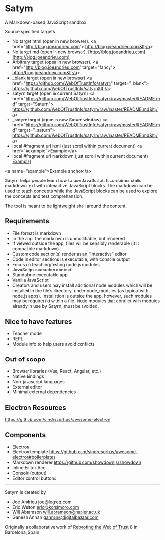 # Satyrn
A Markdown-based JavaScript sandbox 

Source specified targets
* No target html (open in new browser). &lt;a href="http://blog.joeandrieu.com"&gt; http://blog.joeandrieu.com&lt;/a&gt;
* No target md (open in new browser). [http://blog.joeandrieu.com](http://blog.joeandrieu.com) 
* Arbitrary target (open in new browser). 
&lt;a href="http://blog.joeandrieu.com" target="fancy"&gt; http://blog.joeandrieu.com&lt;/a&gt;
* _blank target (open in new browser) &lt;a href="https://github.com/WebOfTrustInfo/satyrn" target="_blank"&gt; https://github.com/WebOfTrustInfo/satyrn&lt;/a&gt; 
* satyrn target (open in current Satyrn) &lt;a href="https://github.com/WebOfTrustInfo/satyrn/raw/master/README.md" target="Saturn"&gt; https://github.com/WebOfTrustInfo/satyrn/raw/master/README.md&lt;/a&gt; 
* _satyrn target (open in new Saturn window) &lt;a href="https://github.com/WebOfTrustInfo/satyrn/raw/master/README.md" target="_saturn"&gt; https://github.com/WebOfTrustInfo/satyrn/raw/master/README.md&lt;/a&gt; 
* local #fragment url html (just scroll within current document) &lt;a href="#example"&gt;Example&lt;/a&gt; 
* local #fragment url markdown (just scroll within current document) [Example](#example)]


&lt;a name="example"&gt;Example anchor&lt;/a&gt;

Satyrn helps people learn how to use JavaScript. It combines static markdown text with interactive JavaScript blocks. The markdown can be used to teach concepts while the JavaScript blocks can be used to explore the concepts and test comprehansion.

The tool is meant to be lightweight shell around the content.



## Requirements
* File format is markdown
* In the app, the markdown is unmodifiable, but rendered
* If viewed outside the app, files will be sensibly renderable (it is compatible markdown)
* Custom code section(s) render as an “interactive” editor
* Code in editor sections is executable, with console output
* Focus on teaching/testing node.js modules
* JavaScript execution context
* Standalone executable app
* Vanilla JavaScript
* Creators and users may install additional node modules which will be installed in the file’s directory, under node_modules (as typical with node.js apps). Installation is outside the app, however, such modules may be require()'d within a file.
Node modules that conflict with modules  already in use by Satyrn, must be avoided. 

## Nice to have features
* Teacher mode
* REPL
* Module info to help users avoid conflicts

## Out of scope
* Browser libraries (Vue, React, Angular, etc.)
* Native bindings
* Non-javascript languages
* External editor
* Minimal external dependencies

## Electron Resources
https://github.com/sindresorhus/awesome-electron


## Components
* Electron
* Electron template https://github.com/sindresorhus/awesome-electron#boilerplates
* Markdown renderer https://github.com/showdownjs/showdown
* Inline Editor Ace
* Console (output)
* Editor control buttons

---

Satyrn is created by 
* Joe Andrieu joe@legreq.com
* Eric Welton eric@korsimoro.com
* Will Abramson will.abramson@napier.ac.uk
* Ganesh Annan gannan@digitalbazaar.com 

Originally a collaborative work of [Rebooting the Web of Trust](http://weboftrust.info) 8 in Barcelona, Spain.

